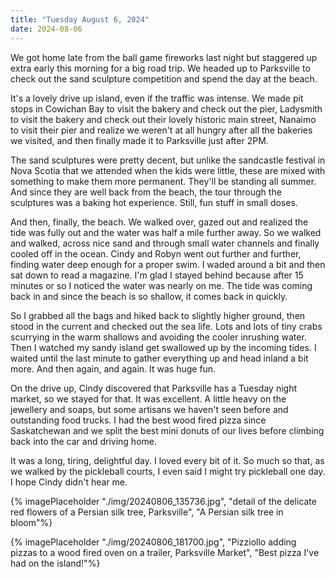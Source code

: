 ```yaml
---
title: "Tuesday August 6, 2024"
date: 2024-08-06
---
```


We got home late from the ball game fireworks last night but staggered up extra early this morning for a big road trip.  We headed up to Parksville to check out the sand sculpture competition and spend the day at the beach.

It's a lovely drive up island, even if the traffic was intense.  We made pit stops in Cowichan Bay to visit the bakery and check out the pier, Ladysmith to visit the bakery and check out their lovely historic main street, Nanaimo to visit their pier and realize we weren't at all hungry after all the bakeries we visited, and then finally made it to Parksville just after 2PM.

The sand sculptures were pretty decent, but unlike the sandcastle festival in Nova Scotia that we attended when the kids were little, these are mixed with something to make them more permanent.  They'll be standing all summer.  And since they are well back from the beach, the tour through the sculptures was a baking hot experience.  Still, fun stuff in small doses.

And then, finally, the beach.  We walked over, gazed out and realized the tide was fully out and the water was half a mile further away.  So we walked and walked, across nice sand and through small water channels and finally cooled off in the ocean.  Cindy and Robyn went out further and further, finding water deep enough for a proper swim. I waded around a bit and then sat down to read a magazine.  I'm glad I stayed behind because after 15 minutes or so I noticed the water was nearly on me.  The tide was coming back in and since the beach is so shallow, it comes back in quickly.

So I grabbed all the bags and hiked back to slightly higher ground, then stood in the current and checked out the sea life.  Lots and lots of tiny crabs scurrying in the warm shallows and avoiding the cooler inrushing water.  Then I watched my sandy island get swallowed up by the incoming tides.  I waited until the last minute to gather everything up and head inland a bit more.  And then again, and again.  It was huge fun.

On the drive up, Cindy discovered that Parksville has a Tuesday night market, so we stayed for that.  It was excellent.  A little heavy on the jewellery and soaps, but some artisans we haven't seen before and outstanding food trucks.  I had the best wood fired pizza since Saskatchewan and we split the best mini donuts of our lives before climbing back into the car and driving home.

It was a long, tiring, delightful day.  I loved every bit of it.  So much so that, as we walked by the pickleball courts, I even said I might try pickleball one day.  I hope Cindy didn't hear me.  

{% imagePlaceholder "./img/20240806_135736.jpg", "detail of the delicate red flowers of a Persian silk tree, Parksville", "A Persian silk tree in bloom"%}

{% imagePlaceholder "./img/20240806_181700.jpg", "Pizziollo adding pizzas to a wood fired oven on a trailer, Parksville Market", "Best pizza I've had on the island!"%}